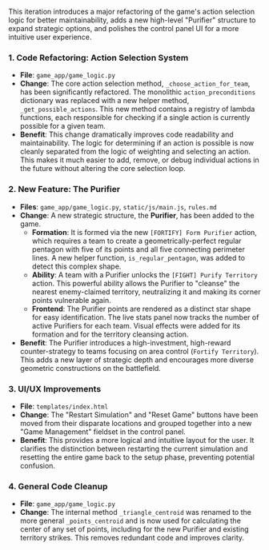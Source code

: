 This iteration introduces a major refactoring of the game's action selection logic for better maintainability, adds a new high-level "Purifier" structure to expand strategic options, and polishes the control panel UI for a more intuitive user experience.

### 1. Code Refactoring: Action Selection System

-   **File**: `game_app/game_logic.py`
-   **Change**: The core action selection method, `_choose_action_for_team`, has been significantly refactored. The monolithic `action_preconditions` dictionary was replaced with a new helper method, `_get_possible_actions`. This new method contains a registry of lambda functions, each responsible for checking if a single action is currently possible for a given team.
-   **Benefit**: This change dramatically improves code readability and maintainability. The logic for determining if an action is possible is now cleanly separated from the logic of weighting and selecting an action. This makes it much easier to add, remove, or debug individual actions in the future without altering the core selection loop.

### 2. New Feature: The Purifier

-   **Files**: `game_app/game_logic.py`, `static/js/main.js`, `rules.md`
-   **Change**: A new strategic structure, the **Purifier**, has been added to the game.
    -   **Formation**: It is formed via the new `[FORTIFY] Form Purifier` action, which requires a team to create a geometrically-perfect regular pentagon with five of its points and all five connecting perimeter lines. A new helper function, `is_regular_pentagon`, was added to detect this complex shape.
    -   **Ability**: A team with a Purifier unlocks the `[FIGHT] Purify Territory` action. This powerful ability allows the Purifier to "cleanse" the nearest enemy-claimed territory, neutralizing it and making its corner points vulnerable again.
    -   **Frontend**: The Purifier points are rendered as a distinct star shape for easy identification. The live stats panel now tracks the number of active Purifiers for each team. Visual effects were added for its formation and for the territory cleansing action.
-   **Benefit**: The Purifier introduces a high-investment, high-reward counter-strategy to teams focusing on area control (`Fortify Territory`). This adds a new layer of strategic depth and encourages more diverse geometric constructions on the battlefield.

### 3. UI/UX Improvements

-   **File**: `templates/index.html`
-   **Change**: The "Restart Simulation" and "Reset Game" buttons have been moved from their disparate locations and grouped together into a new "Game Management" fieldset in the control panel.
-   **Benefit**: This provides a more logical and intuitive layout for the user. It clarifies the distinction between restarting the current simulation and resetting the entire game back to the setup phase, preventing potential confusion.

### 4. General Code Cleanup

-   **File**: `game_app/game_logic.py`
-   **Change**: The internal method `_triangle_centroid` was renamed to the more general `_points_centroid` and is now used for calculating the center of any set of points, including for the new Purifier and existing territory strikes. This removes redundant code and improves clarity.